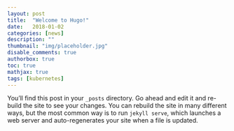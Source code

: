 ```yaml
---
layout: post
title:  "Welcome to Hugo!"
date:   2018-01-02
categories: [news]
description: ""
thumbnail: "img/placeholder.jpg"
disable_comments: true
authorbox: true
toc: true
mathjax: true
tags: [kubernetes]
---
```

You’ll find this post in your `_posts` directory. Go ahead and edit it and re-build the site to see your changes. You can rebuild the site in many different ways, but the most common way is to run `jekyll serve`, which launches a web server and auto-regenerates your site when a file is updated.
